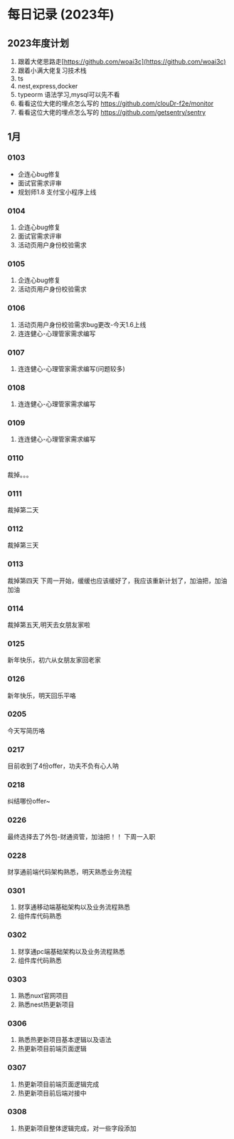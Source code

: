 # 每日记录 (2023年)

## 2023年度计划
1. 跟着大佬思路走[https://github.com/woai3c](https://github.com/woai3c)
2. 跟着小满大佬复习技术栈
3. ts
4. nest,express,docker
5. typeorm 语法学习,mysql可以先不看
6. 看看这位大佬的埋点怎么写的 https://github.com/clouDr-f2e/monitor
7. 看看这位大佬的埋点怎么写的 https://github.com/getsentry/sentry

## 1月
### 0103
+ 企连心bug修复
+ 面试官需求评审
+ 规划师1.8 支付宝小程序上线

### 0104
1. 企连心bug修复
2. 面试官需求评审
3. 活动页用户身份校验需求

### 0105
1. 企连心bug修复
2. 活动页用户身份校验需求

### 0106
1. 活动页用户身份校验需求bug更改-今天1.6上线
2. 连连健心-心理管家需求编写

### 0107
1. 连连健心-心理管家需求编写(问题较多)

### 0108
1. 连连健心-心理管家需求编写

### 0109
1. 连连健心-心理管家需求编写

### 0110
裁掉。。。

### 0111
裁掉第二天

### 0112
裁掉第三天

### 0113
裁掉第四天
下周一开始，缓缓也应该缓好了，我应该重新计划了，加油把，加油加油

### 0114
裁掉第五天,明天去女朋友家啦

### 0125
新年快乐，初六从女朋友家回老家

### 0126
新年快乐，明天回乐平咯

### 0205
今天写简历咯

### 0217
目前收到了4份offer，功夫不负有心人呐

### 0218
纠结哪份offer~

### 0226
最终选择去了外包-财通资管，加油把！！
下周一入职

### 0228
财享通前端代码架构熟悉，明天熟悉业务流程

### 0301
1. 财享通移动端基础架构以及业务流程熟悉
2. 组件库代码熟悉

### 0302
1. 财享通pc端基础架构以及业务流程熟悉
2. 组件库代码熟悉

### 0303
1. 熟悉nuxt官网项目
2. 熟悉nest热更新项目

### 0306
1. 熟悉热更新项目基本逻辑以及语法
2. 热更新项目前端页面逻辑

### 0307
1. 热更新项目前端页面逻辑完成
2. 热更新项目前后端对接中

### 0308
1. 热更新项目整体逻辑完成，对一些字段添加